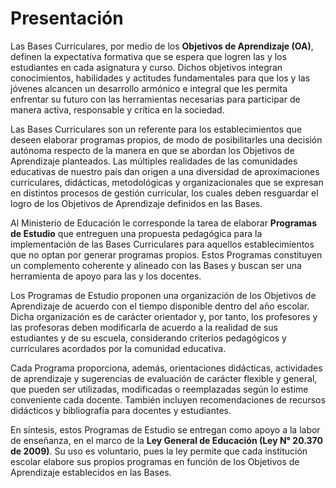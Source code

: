 # Presentación

Las Bases Curriculares, por medio de los **Objetivos de Aprendizaje (OA)**, definen
la expectativa formativa que se espera que logren las y los estudiantes en cada
asignatura y curso. Dichos objetivos integran conocimientos, habilidades y actitudes
fundamentales para que los y las jóvenes alcancen un desarrollo armónico e integral
que les permita enfrentar su futuro con las herramientas necesarias para participar
de manera activa, responsable y crítica en la sociedad.

Las Bases Curriculares son un referente para los establecimientos que deseen
elaborar programas propios, de modo de posibilitarles una decisión autónoma
respecto de la manera en que se abordan los Objetivos de Aprendizaje planteados.
Las múltiples realidades de las comunidades educativas de nuestro país dan origen
a una diversidad de aproximaciones curriculares, didácticas, metodológicas y
organizacionales que se expresan en distintos procesos de gestión curricular, los
cuales deben resguardar el logro de los Objetivos de Aprendizaje definidos en las
Bases.

Al Ministerio de Educación le corresponde la tarea de elaborar **Programas de Estudio**
que entreguen una propuesta pedagógica para la implementación de las Bases
Curriculares para aquellos establecimientos que no optan por generar programas
propios. Estos Programas constituyen un complemento coherente y alineado con
las Bases y buscan ser una herramienta de apoyo para las y los docentes.

Los Programas de Estudio proponen una organización de los Objetivos de Aprendizaje
de acuerdo con el tiempo disponible dentro del año escolar. Dicha organización es
de carácter orientador y, por tanto, los profesores y las profesoras deben modificarla
de acuerdo a la realidad de sus estudiantes y de su escuela, considerando criterios
pedagógicos y curriculares acordados por la comunidad educativa.

Cada Programa proporciona, además, orientaciones didácticas, actividades de
aprendizaje y sugerencias de evaluación de carácter flexible y general, que pueden
ser utilizadas, modificadas o reemplazadas según lo estime conveniente cada docente.
También incluyen recomendaciones de recursos didácticos y bibliografía para
docentes y estudiantes.

En síntesis, estos Programas de Estudio se entregan como apoyo a la labor de
enseñanza, en el marco de la **Ley General de Educación (Ley N° 20.370 de 2009)**.
Su uso es voluntario, pues la ley permite que cada institución escolar elabore sus
propios programas en función de los Objetivos de Aprendizaje establecidos en las Bases.
